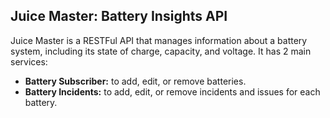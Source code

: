 ## Juice Master: Battery Insights API

Juice Master is a RESTFul API that manages information about a battery system, including its state
of charge, capacity, and voltage. It has 2 main services: 
- **Battery Subscriber:** to add, edit, or remove batteries.
- **Battery Incidents:** to add, edit, or remove incidents and issues for each battery.



